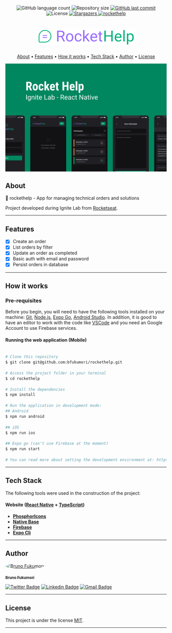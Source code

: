 
<p align="center">
  <img alt="GitHub language count" src="https://img.shields.io/github/languages/count/bfukumori/rockethelp?color=%2304D361">

  <img alt="Repository size" src="https://img.shields.io/github/repo-size/bfukumori/rockethelp">
 
  <a href="https://github.com/bfukumori/rockethelp/commits/master">
    <img alt="GitHub last commit" src="https://img.shields.io/github/last-commit/bfukumori/rockethelp">
  </a>
    
   <img alt="License" src="https://img.shields.io/badge/license-MIT-brightgreen">
   <a href="https://github.com/bfukumori/rockethelp/stargazers">
    <img alt="Stargazers" src="https://img.shields.io/github/stars/bfukumori/rockethelp?style=social">
  </a>

  <a href="">
    <img alt="rockethelp" src="https://img.shields.io/badge/rockethelp-%237159c1?style=flat&logo=ghost">
  </a>
</p>

<h1 align="center">
    <img alt="rockethelp" title="#rockethelp" src="./.github/logo.svg" />
</h1>

<p align="center">
  <a href="#about">About</a> •
  <a href="#features">Features</a> •
  <a href="#how-it-works">How it works</a> • 
  <a href="#tech-stack">Tech Stack</a> • 
  <a href="#author">Author</a> • 
  <a href="#user-content-license">License</a>
</p>

<div align="center"> 
	<img alt="rockethelp" title="#rockethelp" src="./.github/banner.PNG" />
</div>

## About

📱 rockethelp - App for managing technical orders and solutions

Project developed during Ignite Lab from [Rocketseat](https://www.rocketseat.com.br/ignite).

---

## Features

- [x] Create an order
- [x] List orders by filter
- [x] Update an order as completed
- [x] Basic auth with email and password
- [x] Persist orders in database

---

## How it works

### Pre-requisites

Before you begin, you will need to have the following tools installed on your machine:
[Git](https://git-scm.com), [Node.js](https://nodejs.org/en/), [Expo Go](https://expo.dev/client), [Android Studio](https://developer.android.com/studio).
In addition, it is good to have an editor to work with the code like [VSCode](https://code.visualstudio.com/) and you need an Google Account to use Firebase services.

#### Running the web application (Mobile)

```bash

# Clone this repository
$ git clone git@github.com:bfukumori/rockethelp.git

# Access the project folder in your terminal
$ cd rockethelp

# Install the dependencies
$ npm install

# Run the application in development mode:
## Android
$ npm run android

## iOS
$ npm run ios

## Expo go (can't use Firebase at the moment)
$ npm run start

# You can read more about setting the development environment at: https://react-native.rocketseat.dev/

```

---

## Tech Stack

The following tools were used in the construction of the project:

#### **Website**  ([React Native](https://reactnative.dev/)  +  [TypeScript](https://www.typescriptlang.org/))

- **[PhosphorIcons](https://phosphoricons.com/)**
- **[Native Base](https://nativebase.io/)**
- **[Firebase](https://firebase.google.com/docs)**
- **[Expo Cli](https://docs.expo.dev/workflow/expo-cli/)**

---
## Author

<a href="https://www.facebook.com/bruno.fukumori.9/">
 <img style="border-radius: 50%;" src="https://avatars.githubusercontent.com/u/82473580?v=4" width="100px;" alt="Bruno Fukumori"/>
 <br />
  
 <sub><b>Bruno Fukumori</b></sub></a> <a href="https://www.facebook.com/bruno.fukumori.9/" title="facebook"></a>
 <br />

[![Twitter Badge](https://img.shields.io/badge/-Twitter-1ca0f1?style=flat-square&labelColor=1ca0f1&logo=twitter&logoColor=white&link=https://twitter.com/hi_fukujp)](https://twitter.com/hi_fukujp) [![Linkedin Badge](https://img.shields.io/badge/-Linkedin-blue?style=flat-square&logo=Linkedin&logoColor=white&link=https://www.linkedin.com/in/bfukumori/)](https://www.linkedin.com/in/bfukumori/) 
[![Gmail Badge](https://img.shields.io/badge/-Gmail-c14438?style=flat-square&logo=Gmail&logoColor=white&link=mailto:brunofukumori@gmail.com)](mailto:brunofukumori@gmail.com)

---

## License

This project is under the license [MIT](./LICENSE).

---
